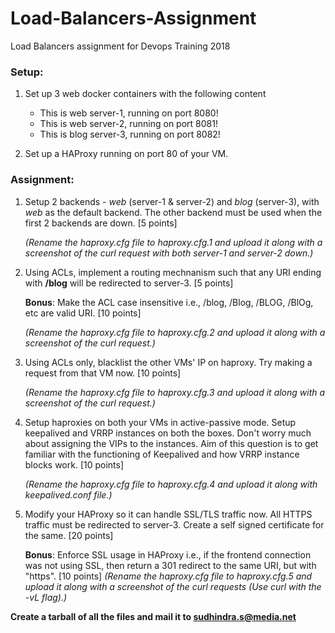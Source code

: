 # Load-Balancers-Assignment

Load Balancers assignment for Devops Training 2018

### Setup:

1. Set up 3 web docker containers with the following content
   * This is web server-1, running on port 8080!
   * This is web server-2, running on port 8081!
   * This is blog server-3, running on port 8082!

2. Set up a HAProxy running on port 80 of your VM.

### Assignment:

1. Setup 2 backends - _web_ (server-1 & server-2) and _blog_ (server-3), with _web_ as the default backend. The other backend must be used when the first 2 backends are down. [5 points]

   _(Rename the haproxy.cfg file to haproxy.cfg.1 and upload it along with a screenshot of the curl request with both server-1 and server-2 down.)_

2. Using ACLs, implement a routing mechnanism such that any URI ending with **/blog** will be redirected to server-3. [5 points]

   **Bonus**: Make the ACL case insensitive i.e., /blog, /Blog, /BLOG, /BlOg, etc are valid URI. [10 points]

   _(Rename the haproxy.cfg file to haproxy.cfg.2 and upload it along with a screenshot of the curl request.)_ 

3. Using ACLs only, blacklist the other VMs' IP on haproxy. Try making a request from that VM now. [10 points]

   _(Rename the haproxy.cfg file to haproxy.cfg.3 and upload it along with a screenshot of the curl request.)_

4. Setup haproxies on both your VMs in active-passive mode. Setup keepalived and VRRP instances on both the boxes. Don't worry much about assigning the VIPs to the instances. Aim of this question is to get familiar with the functioning of Keepalived and how VRRP instance blocks work. [10 points]

   _(Rename the haproxy.cfg file to haproxy.cfg.4 and upload it along with keepalived.conf file.)_

5. Modify your HAProxy so it can handle SSL/TLS traffic now. All HTTPS traffic must be redirected to server-3. Create a self signed certificate for the same. [20 points]

   **Bonus**: Enforce SSL usage in HAProxy i.e., if the frontend connection was not using SSL, then return a 301 redirect to the same URI, but with "https". [10 points]
   _(Rename the haproxy.cfg file to haproxy.cfg.5 and upload it along with a screenshot of the curl requests (Use curl with the -vL flag).)_

**Create a tarball of all the files and mail it to sudhindra.s@media.net**
